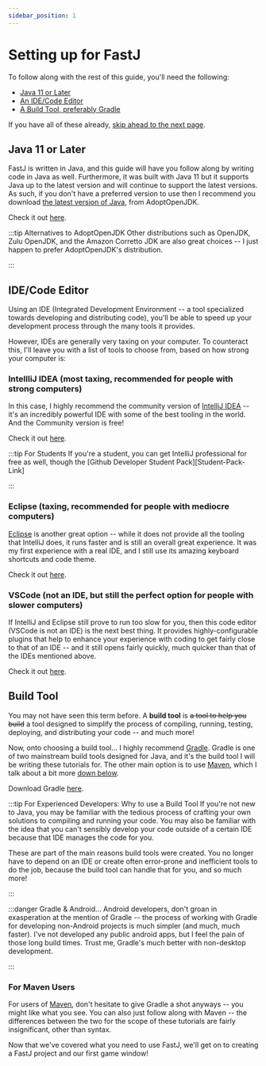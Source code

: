 ```yaml
---
sidebar_position: 1
---
```


# Setting up for FastJ
To follow along with the rest of this guide, you'll need the following:

- [Java 11 or Later](#java-11-or-later)
- [An IDE/Code Editor](#idecode-editor)
- [A Build Tool, preferably Gradle](#build-tool)

If you have all of these already, [skip ahead to the next page][Next-Tutorial].


## Java 11 or Later
FastJ is written in Java, and this guide will have you follow along by writing code in Java as well. Furthermore, it was built with Java 11 but it supports Java up to the latest version and will continue to support the latest versions. As such, if you don't have a preferred version to use then I recommend you download [the latest version of Java][Java-Link], from AdoptOpenJDK. 

Check it out [here][Java-Link].

:::tip Alternatives to AdoptOpenJDK
Other distributions such as OpenJDK, Zulu OpenJDK, and the Amazon Corretto JDK are also great choices -- I just happen to prefer AdoptOpenJDK's distribution.

:::

## IDE/Code Editor
Using an IDE (Integrated Development Environment -- a tool specialized towards developing and distributing code), you'll be able to speed up your development process through the many tools it provides. 

However, IDEs are generally very taxing on your computer. To counteract this, I'll leave you with a list of tools to choose from, based on how strong your computer is:


### IntellliJ IDEA (most taxing, recommended for people with strong computers)
In this case, I highly recommend the community version of [IntelliJ IDEA][IntelliJ-Link] -- it's an incredibly powerful IDE with some of the best tooling in the world. And the Community version is free!

Check it out [here][IntelliJ-Link].

:::tip For Students
If you're a student, you can get IntelliJ professional for free as well, though the [Github Developer Student Pack][Student-Pack-Link]

:::


### Eclipse (taxing, recommended for people with mediocre computers)
[Eclipse][Eclipse-Link] is another great option -- while it does not provide all the tooling that IntelliJ does, it runs faster and is still an overall great experience. It was my first experience with a real IDE, and I still use its amazing keyboard shortcuts and code theme.

Check it out [here][Eclipse-Link].


### VSCode (not an IDE, but still the perfect option for people with slower computers)
If IntelliJ and Eclipse still prove to run too slow for you, then this code editor (VSCode is not an IDE) is the next best thing. It provides highly-configurable plugins that help to enhance your experience with coding to get fairly close to that of an IDE -- and it still opens fairly quickly, much quicker than that of the IDEs mentioned above.

Check it out [here][VSCode-Link].


## Build Tool
You may not have seen this term before. A **build tool** is ~~a tool to help you build~~ a tool designed to simplify the process of compiling, running, testing, deploying, and distributing your code -- and much more!

Now, onto choosing a build tool... I highly recommend [Gradle][Gradle-Link]. Gradle is one of two mainstream build tools designed for Java, and it's the build tool I will be writing these tutorials for. The other main option is to use [Maven][Maven-Link], which I talk about a bit more [down below](#for-maven-users). 

Download Gradle [here][Gradle-Link].

:::tip For Experienced Developers: Why to use a Build Tool
If you're not new to Java, you may be familiar with the tedious process of crafting your own solutions to compiling and running your code. You may also be familiar with the idea that you can't sensibly develop your code outside of a certain IDE because that IDE manages the code for you. 

These are part of the main reasons build tools were created. You no longer have to depend on an IDE or create often error-prone and inefficient tools to do the job, because the build tool can handle that for you, and so much more!

:::

:::danger Gradle & Android...
Android developers, don't groan in exasperation at the mention of Gradle -- the process of working with Gradle for developing non-Android projects is much simpler (and much, much faster). I've not developed any public android apps, but I feel the pain of those long build times. Trust me, Gradle's much better with non-desktop development.

:::

### For Maven Users
For users of [Maven][Maven-Link], don't hesitate to give Gradle a shot anyways -- you might like what you see. You can also just follow along with Maven -- the differences between the two for the scope of these tutorials are fairly insignificant, other than syntax.

Now that we've covered what you need to use FastJ, we'll get on to creating a FastJ project and our first game window!


[Java-Link]: https://adoptopenjdk.net/?variant=openjdk16&jvmVariant=hotspot "Install Java from AdoptOpenJDK"

[IntelliJ-Link]: https://www.jetbrains.com/idea/ "IntelliJ IDEA IDE"
[Eclipse-Link]: https://www.eclipse.org/downloads/ "Eclipse IDE"
[VSCode-Link]: https://code.visualstudio.com/ "VSCode"
[Gradle-Link]: https://gradle.org/install/ "Install Gradle"
[Maven-Link]: https://maven.apache.org/download.cgi "Install Maven, if you're into that"

[Next-Tutorial]: creating-a-fastj-project "Creating a FastJ Project"